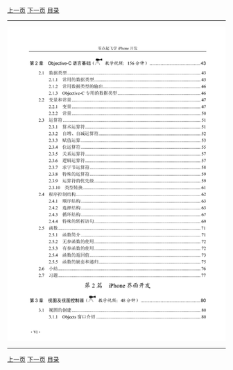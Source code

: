 [上一页](006.md) [下一页](008.md) [目录](../README.md)

***

![007](../images/007.png)

***

[上一页](006.md) [下一页](008.md) [目录](../README.md)